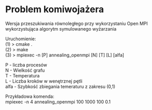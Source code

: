 # Problem komiwojażera
Wersja przeszukiwania równoległego przy wykorzystaniu Open MPI 
wykorzystująca algorytm symulowanego wyżarzania

Uruchomienie:\
(1) > cmake .\
(2) > make\
(3) > mpiexec -n [P] annealing_openmpi [N] [T] [L] [alfa]

P - liczba procesów\
N - Wielkość grafu\
T - Temperatura\
L - Liczba kroków w wenętrznej pętli\
alfa - Szybkość zbiegania temeraturu z zakresu (0,1)

Przykładowa komenda:\
mpiexec -n 4 annealing_openmpi 100 1000 100 0.1
